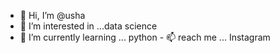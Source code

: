 - 👋 Hi, I’m @usha
- 👀 I’m interested in ...data science 
- 🌱 I’m currently learning ... python  - 📫  reach me ... Instagram 

<!---
ushav26/ushav26 is a ✨ special ✨ repository because its `README.md` (this file) appears on your GitHub profile.
You can click the Preview link to take a look at your changes.
--->
